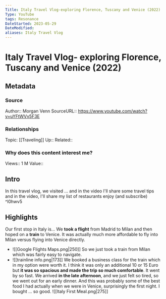 ```yaml
---
Title: Italy Travel Vlog-exploring Florence, Tuscany and Venice (2022)
Type: YouTube
tags: Resonance
DateStarted: 2023-05-29
DateModified:
aliases: Italy Travel Vlog
---
```

# Italy Travel Vlog- exploring Florence, Tuscany and Venice (2022)
## Metadata
### Source
Author:: Morgan Venn 
SourceURL:: https://www.youtube.com/watch?v=uYFtWVv5F3E
### Relationships
Topic: [[Traveling]]
Up::
Related::
### Why does this content interest me?
Views:: 1 M
Value::
## Intro
In this travel vlog,
we visited ...
and in the video I'll share some travel tips
and in the video, I'll share my list of restaurants
enjoy (and subscribe)  ^l0hwv5
## Highlights
Our first stop in Italy is... 
We **took a flight** from Madrid to Milan and then hoped on a **train** to Venice. It was actually much more affordable to fly into Milan versus flying into Venice directly. 
- ![[Google Flights Maps.png|250]]
So we just took a train from Milan which was fairly easy to navigate.
- ![[trainline info.png|173]]
We booked a business class for the train which in my option were worth it. I think it was only an additional 10 or 15 Euro but **it was so spacious and made the trip so much comfortable**. It went by so fast.
We arrived **in the late afternoon**, and we just felt so tired, so we went out for an early dinner. And this was probably some of the best food I had actually when we were in Venice, surprisingly the first night.
I bought ... so good.
![[Italy First Meal.png|275]]

